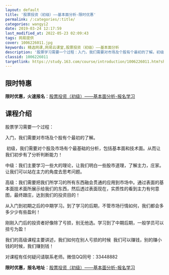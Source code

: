 ```yaml
---
layout: default
title: '股票投资（初级）——基本面分析-限时优惠'
permalink: /:categories/:title/
categories: wangyi2
date: 2019-03-24 12:17:59
last_modified_at: 2022-05-23 02:09:43
tags: 网易提供
cover: 1006226011.jpg
keywords: 精选网课,网易云课堂,股票投资（初级）——基本面分析
description: '股票学习需要一个过程：入门，我们需要对市场及个股有个最初的了解。初级，我们需要对个股及市场有个最基础的分析，包括基本面和'
classid: 1006226011
targetlink: https://study.163.com/course/introduction/1006226011.htm?share=1&shareId=1025206652&utm_campaign=share&utm_medium=iphoneShare&utm_source=&utm_u=1025206652
---
```


## 限时特惠

**限时优惠，火速报名**：[股票投资（初级）——基本面分析-报名学习](https://study.163.com/course/introduction/1006226011.htm?share=1&shareId=1025206652&utm_campaign=share&utm_medium=iphoneShare&utm_source=&utm_u=1025206652)

## 课程介绍

股票学习需要一个过程：

入门，我们需要对市场及个股有个最初的了解。

 初级，我们需要对个股及市场有个最基础的分析，包括基本面和技术面。从而让我们初步有了分析判断能力！

中级：我们主要学习一些大的理论，让我们明白一些股市道理，了解主力，庄家。让我们可以站在主力的角度去思考问题。

高级：我们需要把我们所学习的所有东西融会贯通的应用到市场中。通过表面的基本面技术面所展示给我们的东西，然后透过表面现在，实质性的看到主力有何意图，最终跟庄，达到我们的投资目的！





从入门到初期之后的中期学习。到了学习的后期，不管市场行情如何，我们都会多多少少有些盈利！

刚刚入门后的投资者好像除了亏损，别无他选。学习到了中期后期，一般学员可以扭亏为盈！

我们的高级课程主要讲述，我们如何在别人亏损的时候  我们可以赚钱，别的赚小钱的时候，我们赚到钱！

对课程有任何疑问请联系老师。微信QQ同号：33448882

**限时优惠，报名地址**：[股票投资（初级）——基本面分析-报名学习](https://study.163.com/course/introduction/1006226011.htm?share=1&shareId=1025206652&utm_campaign=share&utm_medium=iphoneShare&utm_source=&utm_u=1025206652)

